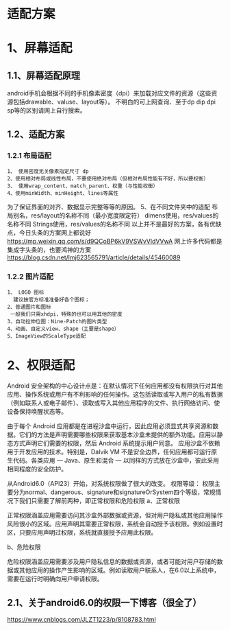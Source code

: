 适配方案
============
# 1、屏幕适配
  ## 1.1、屏幕适配原理
  android手机会根据不同的手机像素密度（dpi）来加载对应文件的资源（这些资源包括drawable、valuse、layout等）。
  不明白的可上网查询、至于dp dip dpi sp等的区别请网上自行搜索。
  ## 1.2、适配方案
  ### 1.2.1 布局适配
    1、 使用密度无关像素指定尺寸 dp
    2、使用相对布局或线性布局，不要使用绝对布局（但相对布局性能有不好，所以要权衡）
    3、 使用wrap_content、match_parent、权重（与性能权衡）
    4、使用minWidth、minHeight、lines等属性
  为了保证界面的对齐、数据显示完整等等的原因。
    5、在不同文件夹中的适配
      布局别名，res/layout的名称不同（最小宽度限定符）
      dimens使用，res/values的名称不同
      Strings使用，res/values的名称不同
    以上并不是最好的方案，各有优缺点，今日头条的方案网上都说好 <https://mp.weixin.qq.com/s/d9QCoBP6kV9VSWvVldVVwA>
    网上许多代码都是集成字头条的，也要鸿神的方案 <https://blog.csdn.net/lmj623565791/article/details/45460089>
  ### 1.2.2 图片适配
    1、 LOGO 图标
      建议按官方标准准备好各个图标；
    2、普通图片和图标
     一般我们只需xhdpi，特殊的也可以用其他的密度
    3、自动拉伸位图：Nine-Patch的图片类型
    4、动画、自定义view、shape（主要是shape）
    5、ImageView的ScaleType适配
    
# 2、权限适配
  Android 安全架构的中心设计点是：在默认情况下任何应用都没有权限执行对其他应用、操作系统或用户有不利影响的任何操作。这包括读取或写入用户的私有数据（例如联系人或电子邮件）、读取或写入其他应用程序的文件、执行网络访问、使设备保持唤醒状态等。

  由于每个 Android 应用都是在进程沙盒中运行，因此应用必须显式共享资源和数据。它们的方法是声明需要哪些权限来获取基本沙盒未提供的额外功能。应用以静态方式声明它们需要的权限，然后 Android 系统提示用户同意。
  应用沙盒不依赖用于开发应用的技术。特别是，Dalvik VM 不是安全边界，任何应用都可运行原生代码。各类应用 — Java、原生和混合 — 以同样的方式放在沙盒中，彼此采用相同程度的安全防护。
  
  从Android6.0（API23）开始，对系统权限做了很大的改变。
  权限等级：
权限主要分为normal、dangerous、signature和signatureOrSystem四个等级，常规情况下我们只需要了解前两种，即正常权限和危险权限
  a、正常权限

正常权限涵盖应用需要访问其沙盒外部数据或资源，但对用户隐私或其他应用操作风险很小的区域。应用声明其需要正常权限，系统会自动授予该权限。例如设置时区，只要应用声明过权限，系统就直接授予应用此权限。

  b、危险权限

危险权限涵盖应用需要涉及用户隐私信息的数据或资源，或者可能对用户存储的数据或其他应用的操作产生影响的区域。例如读取用户联系人，在6.0以上系统中，需要在运行时明确向用户申请权限。

  ## 2.1、关于android6.0的权限一下博客（很全了） 
  <https://www.cnblogs.com/JLZT1223/p/8108783.html>
  
  
   
  
